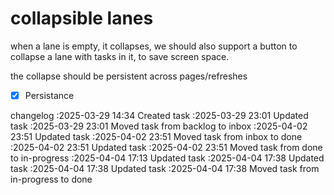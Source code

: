 collapsible lanes
===

when a lane is empty, it collapses, we should also support a button to collapse a lane with tasks in it, to save screen space.

the collapse should be persistent across pages/refreshes

- [x] Persistance

changelog
:2025-03-29 14:34	Created task
:2025-03-29 23:01	Updated task
:2025-03-29 23:01	Moved task from backlog to inbox
:2025-04-02 23:51	Updated task
:2025-04-02 23:51	Moved task from inbox to done
:2025-04-02 23:51	Updated task
:2025-04-02 23:51	Moved task from done to in-progress
:2025-04-04 17:13	Updated task
:2025-04-04 17:38	Updated task
:2025-04-04 17:38	Updated task
:2025-04-04 17:38	Moved task from in-progress to done